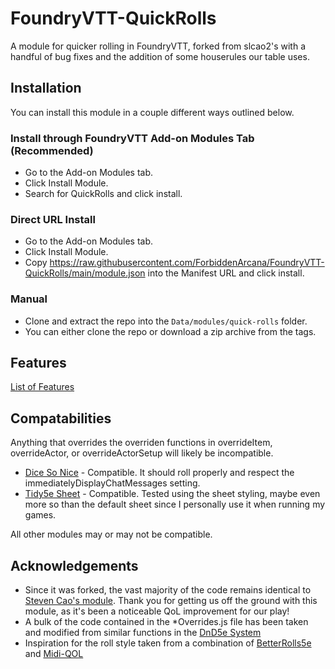 # FoundryVTT-QuickRolls
A module for quicker rolling in FoundryVTT, forked from slcao2's with a handful of bug fixes and the addition of some houserules our table uses.

## Installation
You can install this module in a couple different ways outlined below.

### Install through FoundryVTT Add-on Modules Tab (Recommended)
* Go to the Add-on Modules tab.
* Click Install Module.
* Search for QuickRolls and click install.

### Direct URL Install
* Go to the Add-on Modules tab.
* Click Install Module.
* Copy https://raw.githubusercontent.com/ForbiddenArcana/FoundryVTT-QuickRolls/main/module.json into the Manifest URL and click install.

### Manual
* Clone and extract the repo into the `Data/modules/quick-rolls` folder.
* You can either clone the repo or download a zip archive from the tags.

## Features
[List of Features](https://github.com/ForbiddenArcana/FoundryVTT-QuickRolls/wiki/Features)

## Compatabilities
Anything that overrides the overriden functions in overrideItem, overrideActor, or overrideActorSetup will likely be incompatible.
* [Dice So Nice](https://gitlab.com/riccisi/foundryvtt-dice-so-nice) - Compatible. It should roll properly and respect the immediatelyDisplayChatMessages setting.
* [Tidy5e Sheet](https://github.com/sdenec/tidy5e-sheet) - Compatible. Tested using the sheet styling, maybe even more so than the default sheet since I personally use it when running my games.

All other modules may or may not be compatible.

## Acknowledgements
* Since it was forked, the vast majority of the code remains identical to [Steven Cao's module](https://github.com/slcao2/FoundryVTT-QuickRolls). Thank you for getting us off the ground with this module, as it's been a noticeable QoL improvement for our play!
* A bulk of the code contained in the *Overrides.js file has been taken and modified from similar functions in the [DnD5e System](https://gitlab.com/foundrynet/dnd5e)
* Inspiration for the roll style taken from a combination of [BetterRolls5e](https://github.com/RedReign/FoundryVTT-BetterRolls5e) and [Midi-QOL](https://gitlab.com/tposney/midi-qol)
